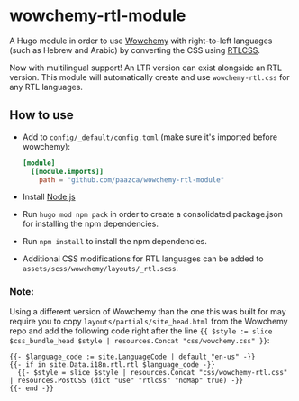# wowchemy-rtl-module
A Hugo module in order to use [Wowchemy](https://github.com/wowchemy/wowchemy-hugo-modules/) with right-to-left languages (such as Hebrew and Arabic) by converting the CSS using [RTLCSS](https://github.com/MohammadYounes/rtlcss).

Now with multilingual support! An LTR version can exist alongside an RTL version. This module will automatically create and use `wowchemy-rtl.css` for any RTL languages.

## How to use
* Add to `config/_default/config.toml` (make sure it's imported before wowchemy):

  ```toml
  [module]
    [[module.imports]]
      path = "github.com/paazca/wowchemy-rtl-module"
  ```
* Install [Node.js](https://nodejs.org/)
* Run `hugo mod npm pack` in order to create a consolidated package.json for installing the npm dependencies.
* Run `npm install` to install the npm dependencies.
* Additional CSS modifications for RTL languages can be added to `assets/scss/wowchemy/layouts/_rtl.scss`.


### Note:
Using a different version of Wowchemy than the one this was built for may require you to copy `layouts/partials/site_head.html` from the Wowchemy repo and add the following code right after the line `{{ $style := slice $css_bundle_head $style | resources.Concat "css/wowchemy.css" }}`:
```
{{- $language_code := site.LanguageCode | default "en-us" -}}
{{- if in site.Data.i18n.rtl.rtl $language_code -}}
  {{- $style = slice $style | resources.Concat "css/wowchemy-rtl.css" | resources.PostCSS (dict "use" "rtlcss" "noMap" true) -}}
{{- end -}}
```
